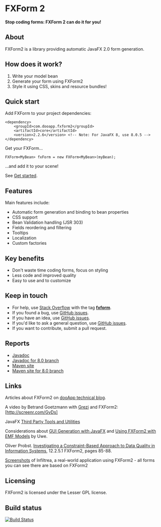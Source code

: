 FXForm 2
========

**Stop coding forms: FXForm 2 can do it for you!**

About
-----

FXForm2 is a library providing automatic JavaFX 2.0 form generation.

How does it work?
-----------------

1. Write your model bean
2. Generate your form using FXForm2
3. Style it using CSS, skins and resource bundles!

Quick start
-----------
Add FXForm to your project dependencies:
  
    <dependency>
        <groupId>com.dooapp.fxform2</groupId>
        <artifactId>core</artifactId>
        <version>2.2.6</version> <!-- Note: For JavaFX 8, use 8.0.5 -->
    </dependency>

Get your FXForm...

    FXForm<MyBean> fxForm = new FXForm<MyBean>(myBean);

...and add it to your scene!

See [Get started](https://github.com/dooApp/FXForm2/wiki/Get-started).

Features
--------

Main features include:

* Automatic form generation and binding to bean properties
* CSS support
* Bean Validation handling (JSR 303)
* Fields reordering and filtering
* Tooltips
* Localization
* Custom factories

Key benefits
------------
* Don't waste time coding forms, focus on styling
* Less code and improved quality
* Easy to use and to customize

Keep in touch
-------------
* For help, use [Stack Overflow](http://stackoverflow.com) with the tag [**fxform**](http://stackoverflow.com/questions/tagged/fxform).
* If you found a bug, use [GitHub issues](https://github.com/dooapp/FXForm2/issues?state=open).
* If you have an idea, use [GitHub issues](https://github.com/dooapp/FXForm2/issues?state=open).
* If you'd like to ask a general question, use [GitHub issues](https://github.com/dooapp/FXForm2/issues?state=open).
* If you want to contribute, submit a pull request.

Reports
-------
* [Javadoc](http://dooapp.github.io/FXForm2/2.2.6/site/core/apidocs/index.html)
* [Javadoc for 8.0 branch](http://dooapp.github.io/FXForm2/8.0.6-SNAPSHOT/site/core/apidocs/index.html)
* [Maven site](http://dooapp.github.io/FXForm2/2.2.6/site)
* [Maven site for 8.0 branch](http://dooapp.github.io/FXForm2/8.0.6-SNAPSHOT/site)

Links
-----
Articles about FXForm2 on [dooApp technical blog](http://blog.dooapp.com/search/label/fxform).

A video by Betrand Goetzmann with [Grezi](https://bitbucket.org/bgoetzmann/grezi/wiki/Home) and FXForm2: [http://screenr.com/GvDs]

JavaFX [Third Party Tools and Utilities](http://www.oracle.com/technetwork/java/javafx/community/3rd-party-1844355.html)

Considerations about [GUI Generation with JavaFX](http://ustesis.wordpress.com/2013/07/12/gui-generation-with-javafx/) and [Using FXForm2 with EMF Models](http://ustesis.wordpress.com/2013/11/08/using-fxform2-with-emf-models/) by Uwe.

Oliver Probst. [Investigating a Constraint-Based Approach to Data Quality in Information Systems](http://e-collection.library.ethz.ch/eserv/eth:7430/eth-7430-01.pdf), 12.2.5.1 FXForm2, pages 85-88.

[Screenshots](http://infiltrea.com/index.php/visuels) of Infiltrea, a real-world application using FXForm2 - all forms you can see there are based on FXForm2

Licensing
---------

FXForm2 is licensed under the Lesser GPL license.

Build status
------------
[![Build Status](https://buildhive.cloudbees.com/job/dooApp/job/FXForm2/badge/icon)](https://buildhive.cloudbees.com/job/dooApp/job/FXForm2/)
